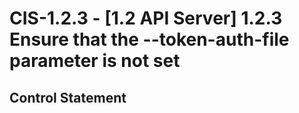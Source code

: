 # CIS-1.2.3 - \[1.2 API Server\] 1.2.3 Ensure that the --token-auth-file parameter is not set

## Control Statement
